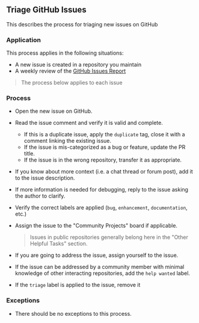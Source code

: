 ## Triage GitHub Issues
This describes the process for triaging new issues on GitHub

### Application
This process applies in the following situations:
- A new issue is created in a repository you maintain
- A weekly review of the [GitHub Issues Report](https://github.com/NeonGeckoCom/.github/actions/workflows/get_issues.yml)
> The process below applies to each issue

### Process
- Open the new issue on GitHub.
- Read the issue comment and verify it is valid and complete.

    - If this is a duplicate issue, apply the `duplicate` tag, close it with a comment linking the existing issue.
    - If the issue is mis-categorized as a bug or feature, update the PR title.
    - If the issue is in the wrong repository, transfer it as appropriate.

- If you know about more context (i.e. a chat thread or forum post), add it to the issue description.
- If more information is needed for debugging, reply to the issue asking the author to clarify.
- Verify the correct labels are applied (`bug`, `enhancement`, `documentation`, etc.)
- Assign the issue to the "Community Projects" board if applicable.
  > Issues in public repositories generally belong here in the "Other Helpful Tasks" section.
- If you are going to address the issue, assign yourself to the issue.
- If the issue can be addressed by a community member with minimal knowledge of other
  interacting repositories, add the `help wanted` label.
- If the `triage` label is applied to the issue, remove it

### Exceptions
- There should be no exceptions to this process.
